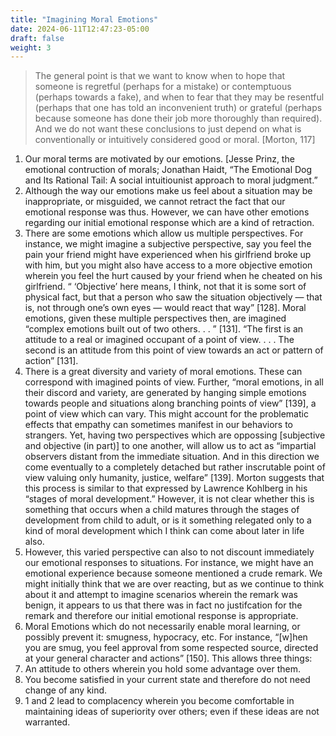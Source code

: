 ```yaml
---
title: "Imagining Moral Emotions"
date: 2024-06-11T12:47:23-05:00
draft: false
weight: 3
---
```


> The general point is that we want to know when to hope that someone is regretful (perhaps for a mistake) or contemptuous (perhaps towards a fake), and when to fear that they may be resentful (perhaps that one has told an inconvenient truth) or grateful (perhaps because someone has done their job more thoroughly than required). And we do not want these conclusions to just depend on what is conventionally or intuitively considered good or moral. [Morton, 117]

1. Our moral terms are motivated by our emotions. [Jesse Prinz, the emotional contruction of morals;
Jonathan Haidt, “The Emotional Dog and Its Rational Tail: A social intuitiounist approach to moral
judgment.”
2. Although the way our emotions make us feel about a situation may be inappropriate, or misguided, we
cannot retract the fact that our emotional response was thus. However, we can have other emotions
regarding our initial emotional response which are a kind of retraction.
3. There are some emotions which allow us multiple perspectives. For instance, we might imagine a
subjective perspective, say you feel the pain your friend might have experienced when his girlfriend
broke up with him, but you might also have access to a more objective emotion wherein you feel the
hurt caused by your friend when he cheated on his girlfriend. “ ‘Objective’ here means, I think, not
that it is some sort of physical fact, but that a person who saw the situation objectively — that is,
not through one’s own eyes — would react that way” [128]. Moral emotions, given these multiple
perspectives then, are imagined “complex emotions built out of two others. . . ” [131]. “The first is an
attitude to a real or imagined occupant of a point of view. . . . The second is an attitude from this
point of view towards an act or pattern of action” [131].
4. There is a great diversity and variety of moral emotions. These can correspond with imagined points
of view. Further, “moral emotions, in all their discord and variety, are generated by hanging simple
emotions towards people and situations along branching points of view” [139], a point of view which
can vary. This might account for the problematic effects that empathy can sometimes manifest in our
behaviors to strangers. Yet, having two perspectives which are oppossing [subjective and objective (in
part)] to one another, will allow us to act as “impartial observers distant from the immediate situation.
And in this direction we come eventually to a completely detached but rather inscrutable point of
view valuing only humanity, justice, welfare” [139]. Morton suggests that this process is similar to that
expressed by Lawrence Kohlberg in his “stages of moral development.” However, it is not clear whether
this is something that occurs when a child matures through the stages of development from child to adult, or is it something relegated only to a kind of moral development which I think can come about
later in life also.
5. However, this varied perspective can also to not discount immediately our emotional responses to
situations. For instance, we might have an emotional experience because someone mentioned a crude
remark. We might initially think that we are over reacting, but as we continue to think about it and
attempt to imagine scenarios wherein the remark was benign, it appears to us that there was in fact no
justifcation for the remark and therefore our initial emotional response is appropriate.
6. Moral Emotions which do not necessarily enable moral learning, or possibly prevent it: smugness,
hypocracy, etc. For instance, “[w]hen you are smug, you feel approval from some respected source,
directed at your general character and actions” [150]. This allows three things:
7. An attitude to others wherein you hold some advantage over them.
8. You become satisfied in your current state and therefore do not need change of any kind.
9. 1 and 2 lead to complacency wherein you become comfortable in maintaining ideas of superiority
over others; even if these ideas are not warranted.

